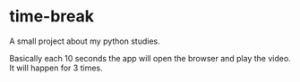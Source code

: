 # time-break

A small project about my python studies.

Basically each 10 seconds the app will open the browser and play the video. It will happen for 3 times.